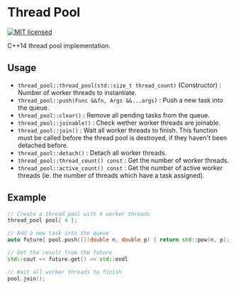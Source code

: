 # Thread Pool
[![MIT licensed](https://img.shields.io/badge/license-MIT-blue.svg)](./LICENSE)

C++14 thread pool implementation.

## Usage

* `thread_pool::thread_pool(std::size_t thread_count)` (Constructor) : Number of worker threads to instantiate.
* `thread_pool::push(Func &&fn, Args &&...args)` : Push a new task into the queue.
* `thread_pool::clear()` : Remove all pending tasks from the queue.
* `thread_pool::joinable()` : Check wether worker threads are joinable.
* `thread_pool::join()` : Wait all worker threads to finish. This function must be called before the thread pool is destroyed, if they haven't been detached before.
* `thread_pool::detach()` : Detach all worker threads.
* `thread_pool::thread_count() const` : Get the number of worker threads.
* `thread_pool::active_count() const` : Get the number of active worker threads (ie. the number of threads which have a task assigned).

## Example

```cpp
// Create a thread pool with 4 worker threads
thread_pool pool{ 4 };

// Add a new task into the queue
auto future{ pool.push([](double n, double p) { return std::pow(n, p); }, 2, 12) };

// Get the result from the future
std::cout << future.get() << std::endl

// Wait all worker threads to finish
pool.join();
```
